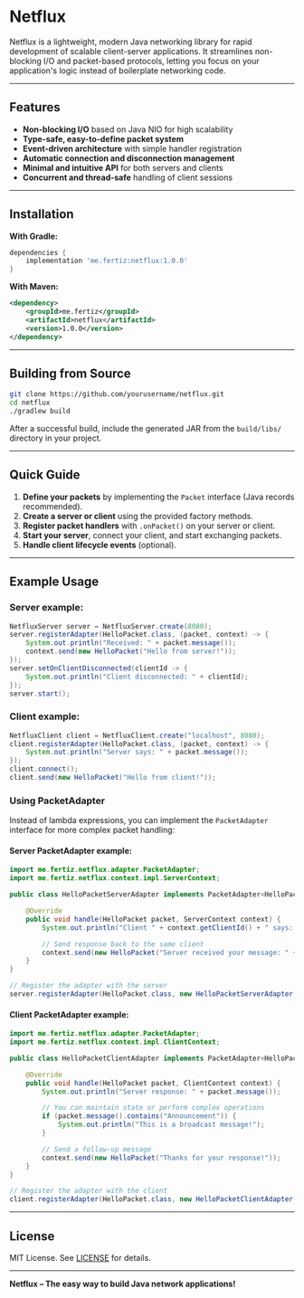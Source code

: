 # Netflux

Netflux is a lightweight, modern Java networking library for rapid development of scalable client-server applications. It streamlines non-blocking I/O and packet-based protocols, letting you focus on your application's logic instead of boilerplate networking code.

---

## Features

- **Non-blocking I/O** based on Java NIO for high scalability
- **Type-safe, easy-to-define packet system**
- **Event-driven architecture** with simple handler registration
- **Automatic connection and disconnection management**
- **Minimal and intuitive API** for both servers and clients
- **Concurrent and thread-safe** handling of client sessions

---

## Installation

**With Gradle:**
```gradle
dependencies {
    implementation 'me.fertiz:netflux:1.0.0'
}
```

**With Maven:**
```xml
<dependency>
    <groupId>me.fertiz</groupId>
    <artifactId>netflux</artifactId>
    <version>1.0.0</version>
</dependency>
```

---

## Building from Source
```sh
git clone https://github.com/yourusername/netflux.git
cd netflux
./gradlew build
```

After a successful build, include the generated JAR from the `build/libs/` directory in your project.

---

## Quick Guide

1. **Define your packets** by implementing the `Packet` interface (Java records recommended).
2. **Create a server or client** using the provided factory methods.
3. **Register packet handlers** with `.onPacket()` on your server or client.
4. **Start your server**, connect your client, and start exchanging packets.
5. **Handle client lifecycle events** (optional).

---

## Example Usage

### Server example:
```java
NetfluxServer server = NetfluxServer.create(8080);
server.registerAdapter(HelloPacket.class, (packet, context) -> {
    System.out.println("Received: " + packet.message());
    context.send(new HelloPacket("Hello from server!"));
});
server.setOnClientDisconnected(clientId -> {
    System.out.println("Client disconnected: " + clientId);
});
server.start();
```

### Client example:
```java
NetfluxClient client = NetfluxClient.create("localhost", 8080);
client.registerAdapter(HelloPacket.class, (packet, context) -> {
    System.out.println("Server says: " + packet.message());
});
client.connect();
client.send(new HelloPacket("Hello from client!"));
```

### Using PacketAdapter

Instead of lambda expressions, you can implement the `PacketAdapter` interface for more complex packet handling:

#### Server PacketAdapter example:
```java
import me.fertiz.netflux.adapter.PacketAdapter;
import me.fertiz.netflux.context.impl.ServerContext;

public class HelloPacketServerAdapter implements PacketAdapter<HelloPacket, ServerContext> {

    @Override
    public void handle(HelloPacket packet, ServerContext context) {
        System.out.println("Client " + context.getClientId() + " says: " + packet.message());

        // Send response back to the same client
        context.send(new HelloPacket("Server received your message: " + packet.message()));
    }
}

// Register the adapter with the server
server.registerAdapter(HelloPacket.class, new HelloPacketServerAdapter());
```

#### Client PacketAdapter example:
```java
import me.fertiz.netflux.adapter.PacketAdapter;
import me.fertiz.netflux.context.impl.ClientContext;

public class HelloPacketClientAdapter implements PacketAdapter<HelloPacket, ClientContext> {

    @Override
    public void handle(HelloPacket packet, ClientContext context) {
        System.out.println("Server response: " + packet.message());

        // You can maintain state or perform complex operations
        if (packet.message().contains("Announcement")) {
            System.out.println("This is a broadcast message!");
        }

        // Send a follow-up message
        context.send(new HelloPacket("Thanks for your response!"));
    }
}

// Register the adapter with the client
client.registerAdapter(HelloPacket.class, new HelloPacketClientAdapter());
```

---

## License

MIT License. See [LICENSE](./LICENSE) for details.

---

**Netflux – The easy way to build Java network applications!**

